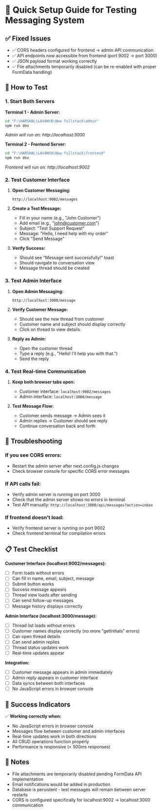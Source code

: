 # 🚀 Quick Setup Guide for Testing Messaging System

## ✅ Fixed Issues
- ✅ CORS headers configured for frontend → admin API communication
- ✅ API endpoints now accessible from frontend (port 9002 → port 3000)
- ✅ JSON payload format working correctly
- ✅ File attachments temporarily disabled (can be re-enabled with proper FormData handling)

## 🎯 How to Test

### 1. Start Both Servers

**Terminal 1 - Admin Server:**
```cmd
cd "F:\HARSHAL\LAVANYA\New fullstack\admin"
npm run dev
```
*Admin will run on: http://localhost:3000*

**Terminal 2 - Frontend Server:**
```cmd
cd "F:\HARSHAL\LAVANYA\New fullstack\frontend"
npm run dev
```
*Frontend will run on: http://localhost:9002*

### 2. Test Customer Interface

1. **Open Customer Messaging:**
   ```
   http://localhost:9002/messages
   ```

2. **Create a Test Message:**
   - Fill in your name (e.g., "John Customer")
   - Add email (e.g., "john@customer.com")
   - Subject: "Test Support Request"
   - Message: "Hello, I need help with my order"
   - Click "Send Message"

3. **Verify Success:**
   - Should see "Message sent successfully!" toast
   - Should navigate to conversation view
   - Message thread should be created

### 3. Test Admin Interface

1. **Open Admin Messaging:**
   ```
   http://localhost:3000/message
   ```

2. **Verify Customer Message:**
   - Should see the new thread from customer
   - Customer name and subject should display correctly
   - Click on thread to view details

3. **Reply as Admin:**
   - Open the customer thread
   - Type a reply (e.g., "Hello! I'll help you with that.")
   - Send the reply

### 4. Test Real-time Communication

1. **Keep both browser tabs open:**
   - Customer interface: `localhost:9002/messages`
   - Admin interface: `localhost:3000/message`

2. **Test Message Flow:**
   - Customer sends message → Admin sees it
   - Admin replies → Customer should see reply
   - Continue conversation back and forth

## 🐛 Troubleshooting

### If you see CORS errors:
- Restart the admin server after next.config.js changes
- Check browser console for specific CORS error messages

### If API calls fail:
- Verify admin server is running on port 3000
- Check that the admin server shows no errors in terminal
- Test API manually: `http://localhost:3000/api/messages?action=inbox`

### If frontend doesn't load:
- Verify frontend server is running on port 9002
- Check frontend terminal for compilation errors

## 📋 Test Checklist

**Customer Interface (localhost:9002/messages):**
- [ ] Form loads without errors
- [ ] Can fill in name, email, subject, message
- [ ] Submit button works
- [ ] Success message appears
- [ ] Thread view loads after sending
- [ ] Can send follow-up messages
- [ ] Message history displays correctly

**Admin Interface (localhost:3000/message):**
- [ ] Thread list loads without errors
- [ ] Customer names display correctly (no more "getInitials" errors)
- [ ] Can open thread details
- [ ] Can send admin replies
- [ ] Thread status updates work
- [ ] Real-time updates appear

**Integration:**
- [ ] Customer message appears in admin immediately
- [ ] Admin reply appears in customer interface
- [ ] Data syncs between both interfaces
- [ ] No JavaScript errors in browser console

## 🎉 Success Indicators

✅ **Working correctly when:**
- No JavaScript errors in browser console
- Messages flow between customer and admin interfaces
- Real-time updates work in both directions
- All CRUD operations function properly
- Performance is responsive (< 500ms responses)

## 📝 Notes

- File attachments are temporarily disabled pending FormData API implementation
- Email notifications would be added in production
- Database is persistent - test messages will remain between server restarts
- CORS is configured specifically for localhost:9002 → localhost:3000 communication